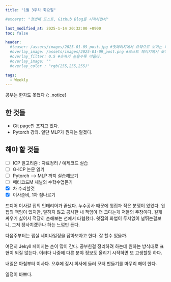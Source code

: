 ```yaml
---
title: "1월 3주차 화요일"

#excerpt: "첫번째 포스트, Github Blog를 시작하면서"

last_modified_at: 2025-1-14 20:32:00 +0900
toc: false

header:
  #teaser: /assets/images/2025-01-09_post.jpg #첫페이지에서 요약으로 보이는 페이지.
  #overlay_image: /assets/images/2025-01-09_post.png #포스트 페이지에서 보이는 이미지
  #overlay_filter: 0.5 #숫자가 높을수록 어둡다.
  #overlay_image: ""
  #overlay_color : "rgb(255,255,255)"

tags:
  - Weekly  
---
```


공부는 한자도 못했다
{: .notice}

## 한 것들 
  - Git page만 조지고 있다.
  - Pytorch 강좌. 일단 MLP가 뭔지는 알겠다. 

## 해야 할 것들
  - [ ] ICP 알고리즘 : 자료정리 / 예제코드 실습
  - [ ] G-ICP 논문 읽기
  - [ ] Pytorch --> MLP 까지 실습해보기
  - [ ] 메타코드M 채널의 수학수업듣기
  - [X] 차 수리할것
  - [X] 이사준비, 1차 짐나르기

 드디어 이사갈 집의 인테리어가 끝났다. 누수공사 때문에 윗집과 작은 분쟁이 있었다. 윗집의 책임이 있지만, 말하지 않고 공사한 내 책임이 더 크다는게 저들의 주장이다. 
 길게 싸우기 싫어서 적당히 손해보는 선에서 타협했다. 윗집의 화법이 두서없이 널뛰는걸보니, 그저 장사치겠구나 하는 느낌만 든다. 

 다음주부터는 랩실 세미나일정을 잡아보자고 한다. 잘 할수 있을까. 

 여전히 Jekyll 페이지는 손이 많이 간다. 공부한걸 정리하려 하는데 원하는 방식대로 표현이 되질 않는다. 이러다 나중에 다른 분야 정보도 올리기 시작하면 또 고생할듯 하다. 
 

 내일은 아침부터 이사다. 오후에 잠시 회사에 들러 모터 만들기를 마무리 해야 한다. 

 일정이 바쁘다.


